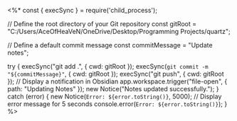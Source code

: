 <%*
const { execSync } = require('child_process');

// Define the root directory of your Git repository
const gitRoot = "C:/Users/AceOfHeaVeN/OneDrive/Desktop/Programming Projects/quartz";

// Define a default commit message
const commitMessage = "Update notes";

try {
    execSync("git add .", { cwd: gitRoot });
    execSync(`git commit -m "${commitMessage}"`, { cwd: gitRoot });
    execSync("git push", { cwd: gitRoot });
    // Display a notification in Obsidian
    app.workspace.trigger("file-open", { path: "Updating Notes" });
    new Notice("Notes updated successfully.");
} catch (error) {
    new Notice(`Error: ${error.toString()}`, 5000); // Display error message for 5 seconds
    console.error(`Error: ${error.toString()}`);
}
%>
